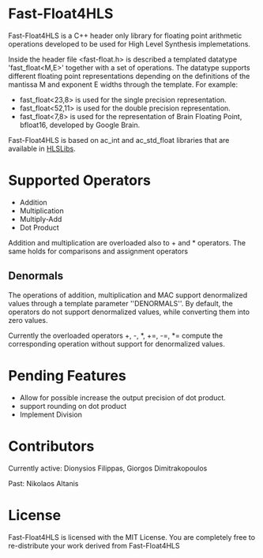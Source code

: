 # Fast-Float4HLS
Fast-Float4HLS is a C++ header only library for floating point arithmetic operations developed to be used for High Level Synthesis implemetations. 

Inside the header file <fast-float.h> is described a templated datatype 'fast_float<M,E>' together with a set of operations. The datatype supports different floating point representations depending on the definitions of the mantissa M and exponent E widths through the template.
For example:
* fast_float<23,8>  is used for the single precision representation.
* fast_float<52,11> is used for the double precision representation.
* fast_float<7,8>  is used for the representation of Brain Floating Point, bfloat16, developed by Google Brain.

Fast-Float4HLS is based on ac_int and ac_std_float libraries that are available in [HLSLibs](https://github.com/hlslibs/ac_types).

# Supported Operators

* Addition
* Multiplication
* Multiply-Add
* Dot Product

Addition and multiplication are overloaded also to + and * operators. The same holds for comparisons and assignment operators

## Denormals
The operations of addition, multiplication and MAC support denormalized values through a template parameter ''DENORMALS''. By default, the operators do not support denormalized values, while converting them into zero values.

Currently the overloaded operators +, -, *, +=, -=, *= compute the corresponding operation without support for denormalized values.

# Pending Features

* Allow for possible increase the output precision of dot product.
* support rounding on dot product
* Implement Division

# Contributors

Currently active: Dionysios Filippas, Giorgos Dimitrakopoulos

Past: Nikolaos Altanis

# License
Fast-Float4HLS is licensed with the MIT License. You are completely free to re-distribute your work derived from Fast-Float4HLS
